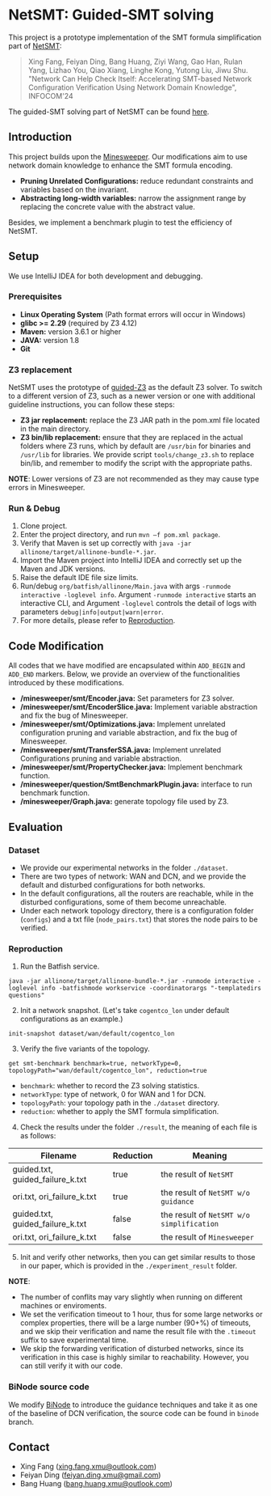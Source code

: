 # NetSMT: Guided-SMT solving
This project is a prototype implementation of the SMT formula simplification part of [NetSMT](https://sngroup.org.cn/work/pdf/NetSMT-INFOCOM24.pdf):
> Xing Fang, Feiyan Ding, Bang Huang, Ziyi Wang, Gao Han, Rulan Yang, Lizhao You, Qiao Xiang,
Linghe Kong, Yutong Liu, Jiwu Shu. "Network Can Help Check Itself: Accelerating SMT-based Network
Configuration Verification Using Network Domain Knowledge", INFOCOM'24

The guided-SMT solving part of NetSMT can be found [here](https://github.com/FangStars/z3_network_guided).


## Introduction
This project builds upon the [Minesweeper](https://github.com/batfish/batfish/releases/tag/2021-03-16-minesweeper).
Our modifications aim to use network domain knowledge to enhance the SMT formula encoding.
- **Pruning Unrelated Configurations:** reduce redundant constraints and variables based on the invariant.
- **Abstracting long-width variables:** narrow the  assignment range by replacing the concrete value with the abstract value.

Besides, we implement a benchmark plugin to test the efficiency of NetSMT.

## Setup
We use IntelliJ IDEA for both development and debugging.

### Prerequisites
- **Linux Operating System** (Path format errors will occur in Windows)
- **glibc >= 2.29** (required by Z3 4.12)
- **Maven:** version 3.6.1 or higher
- **JAVA:** version 1.8
- **Git**

### Z3 replacement
NetSMT uses the prototype of [guided-Z3]() as the default Z3 solver. To switch to a different version of Z3, such as
a newer version or one with additional guideline instructions, you can follow these steps:
- **Z3 jar replacement:** replace the Z3 JAR path in the pom.xml file located in the main directory.
- **Z3 bin/lib replacement:** ensure that they are replaced in the actual folders where Z3 runs,
  which by default are `/usr/bin` for binaries and `/usr/lib` for libraries. We provide script
  `tools/change_z3.sh` to replace bin/lib, and remember to modify the script with the appropriate paths.

**NOTE**: Lower versions of Z3 are not recommended as they may cause type errors in Minesweeper.

### Run & Debug
1. Clone project.
2. Enter the project directory, and run `mvn –f pom.xml package`.
3. Verify that Maven is set up correctly with `java -jar allinone/target/allinone-bundle-*.jar`.
4. Import the Maven project into IntelliJ IDEA and correctly set up the Maven and JDK versions.
5. Raise the default IDE file size limits.
6. Run/debug `org/batfish/allinone/Main.java` with args `-runmode interactive -loglevel info`.
   Argument `-runmode interactive` starts an interactive CLI, and Argument `-loglevel`
   controls the detail of logs with parameters `debug|info|output|warn|error`.
7. For more details, please refer to [Reproduction](#reproduction).

## Code Modification
All codes that we have modified are encapsulated within `ADD_BEGIN` and `ADD_END` markers.
Below, we provide an overview of the functionalities introduced by these modifications.
- **/minesweeper/smt/Encoder.java:** Set parameters for Z3 solver.
- **/minesweeper/smt/EncoderSlice.java:** Implement variable abstraction and fix the bug of Minesweeper.
- **/minesweeper/smt/Optimizations.java:** Implement unrelated configuration pruning and variable abstraction,
  and fix the bug of Minesweeper.
- **/minesweeper/smt/TransferSSA.java:** Implement unrelated Configurations pruning and variable abstraction.
- **/minesweeper/smt/PropertyChecker.java:** Implement benchmark function.
- **/minesweeper/question/SmtBenchmarkPlugin.java:** interface to run benchmark function.
- **/minesweeper/Graph.java:** generate topology file used by Z3.

## Evaluation
### Dataset
- We provide our experimental networks in the folder `./dataset`.
- There are two types of network: WAN and DCN, and we provide the default and disturbed configurations for both networks. 
- In the default configurations, all the routers are reachable, while in the disturbed configurations, some of them become unreachable.
- Under each network topology directory, there is a configuration folder (`configs`) and a txt file (`node_pairs.txt`) that stores the node pairs to be verified.

### Reproduction
1. Run the Batfish service.
```
java -jar allinone/target/allinone-bundle-*.jar -runmode interactive -loglevel info -batfishmode workservice -coordinatorargs "-templatedirs questions"
```
2. Init a network snapshot. (Let's take `cogentco_lon` under default configurations as an example.)
```
init-snapshot dataset/wan/default/cogentco_lon
```
3. Verify the five variants of the topology.
```
get smt-benchmark benchmark=true, networkType=0, topologyPath="wan/default/cogentco_lon", reduction=true
```
- `benchmark`: whether to record the Z3 solving statistics.
- `networkType`: type of network, 0 for WAN and 1 for DCN.
- `topologyPath`: your topology path in the `./dataset` directory. 
- `reduction`: whether to apply the SMT formula simplification.
4. Check the results under the folder `./result`, the meaning of each file is as follows:

| Filename | Reduction | Meaning |
| ---- | ---- | ---- |
| guided.txt, guided_failure_k.txt | true | the result of `NetSMT` | 
| ori.txt, ori_failure_k.txt | true | the result of `NetSMT w/o guidance` |
| guided.txt, guided_failure_k.txt | false | the result of `NetSMT w/o simplification` |
| ori.txt, ori_failure_k.txt | false | the result of `Minesweeper` |

5. Init and verify other networks, then you can get similar results to those in our paper, which is provided in the `./experiment_result` folder.

**NOTE**: 
- The number of conflits may vary slightly when running on different machines or enviroments.
- We set the verification timeout to 1 hour, thus for some large networks or complex properties, there will be a large number (90+%) of timeouts, and we skip their verification and name the result file with the `.timeout` suffix to save experimental time.
- We skip the forwarding verification of disturbed networks, since its verification in this case is highly similar to reachability. However, you can still verify it with our code.

### BiNode source code
We modify [BiNode](https://github.com/xiaozheshao/BiNode/tree/binode_ebgp) to introduce the guidance techniques and take it as one of the baseline of DCN verification, the source code can be found in `binode` branch.

## Contact
- Xing Fang (xing.fang.xmu@outlook.com)
- Feiyan Ding (feiyan.ding.xmu@gmail.com)
- Bang Huang (bang.huang.xmu@outlook.com)
